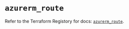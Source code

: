 # `azurerm_route`

Refer to the Terraform Registory for docs: [`azurerm_route`](https://registry.terraform.io/providers/hashicorp/azurerm/3.66.0/docs/resources/route).
